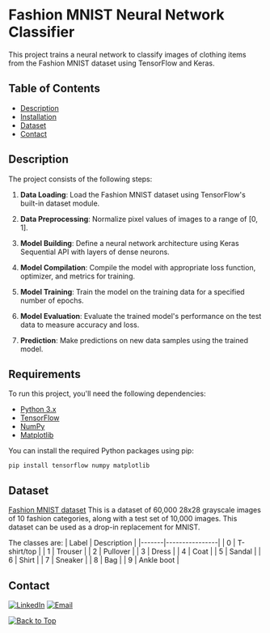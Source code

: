 # Fashion MNIST Neural Network Classifier
This project trains a neural network to classify images of clothing items from the Fashion MNIST dataset using TensorFlow and Keras.

## Table of Contents

- [Description](#description)
- [Installation](#installation)
- [Dataset](#dataset)
- [Contact](#contact)
  
## Description

The project consists of the following steps:

1. **Data Loading**: Load the Fashion MNIST dataset using TensorFlow's built-in dataset module.

2. **Data Preprocessing**: Normalize pixel values of images to a range of [0, 1].

3. **Model Building**: Define a neural network architecture using Keras Sequential API with layers of dense neurons.

4. **Model Compilation**: Compile the model with appropriate loss function, optimizer, and metrics for training.

5. **Model Training**: Train the model on the training data for a specified number of epochs.

6. **Model Evaluation**: Evaluate the trained model's performance on the test data to measure accuracy and loss.

7. **Prediction**: Make predictions on new data samples using the trained model.

## Requirements

To run this project, you'll need the following dependencies:

- [Python 3.x](https://www.python.org/)
- [TensorFlow](https://www.tensorflow.org/)
- [NumPy](https://numpy.org/)
- [Matplotlib](https://matplotlib.org/)
  
You can install the required Python packages using pip:
```
pip install tensorflow numpy matplotlib
```
## Dataset
[Fashion MNIST dataset](https://keras.io/api/datasets/fashion_mnist/)
This is a dataset of 60,000 28x28 grayscale images of 10 fashion categories, along with a test set of 10,000 images. This dataset can be used as a drop-in replacement for MNIST.

The classes are:
| Label | Description    |
|-------|----------------|
| 0     | T-shirt/top    |
| 1     | Trouser        |
| 2     | Pullover       |
| 3     | Dress          |
| 4     | Coat           |
| 5     | Sandal         |
| 6     | Shirt          |
| 7     | Sneaker        |
| 8     | Bag            |
| 9     | Ankle boot     |


## Contact
[![LinkedIn](https://img.shields.io/badge/-LinkedIn-blue?style=flat-square&logo=Linkedin&logoColor=white&link=https://www.linkedin.com/in/ulyana-yezubchyk/)](https://www.linkedin.com/in/ulyana-yezubchyk/)
[![Email](https://img.shields.io/badge/Email-ulyaa.071@gmail.com-green.svg)](mailto:your_email@example.com)

[![Back to Top](https://img.shields.io/badge/-Back_to_Top-blue?style=flat-square)](#News-Headlines-Sarcasm-Detection)
